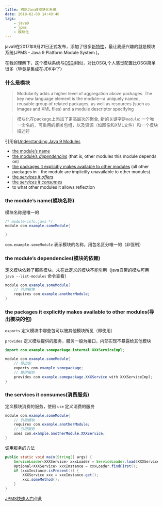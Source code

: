 ```yaml
---
title: 初识Java9模块化系统
date: 2018-02-08 14:40:46
tags:
    - java9
    - jpms
    - 模块化
---
```


java9在2017年9月21日正式发布，添加了很多[新特性](https://www.ibm.com/developerworks/cn/java/the-new-features-of-Java-9/index.html)，最让我感兴趣的就是模块系统(JPMS - Java 9 Platform Module System )。

<!-- more -->

在我的理解下，这个模块系统与[OSGi](https://zh.wikipedia.org/wiki/OSGi)相似，对比OSGi,个人感觉配置比OSGi简单很多（毕竟是集成在JDK中了）

### 什么是模块

> Modularity adds a higher level of aggregation above packages. The key new language element is the module—a uniquely named, reusable group of related packages, as well as resources (such as images and XML files) and a module descriptor specifying

> 模块化在package上添加了更高层次的聚合, 新的关键字是`module`: 一个唯一命名的，可重用的相关包组，以及资源（如图像和XML文件）和一个模块描述符

引用自[Understanding Java 9 Modules](https://www.oracle.com/corporate/features/understanding-java-9-modules.html)

* [the module’s name](#module-name)
* [the module’s *dependencies*](#module-dependency) (that is, other modules this module depends on)
* [the packages it explicitly makes available to other modules](#module-exports) (all other packages in -     the module are implicitly unavailable to other modules)
* [the *services it offers*](#module-exports)
* [the *services it consumes*](#module-consumer)
* to what other modules it allows reflection

<h3 id="module-name">the module’s name(模块名称)</h3>

模块名称是唯一的
```java
/* module-info.java */
module com.example.someModule{

}
```

`com.example.someModule` 表示模块的名称，用包名区分唯一的（非强制）

<h3 id="module-dependency">the module’s dependencies(模块的依赖)</h3>

定义模块依赖了那些模块，未在此定义的模块不能引用（java自带的模块可用 `java --list-modules` 命令查看）

```java
module com.example.someModule{
    // 引用模块
    requires com.example.anotherModule;
}
```

<h3 id="module-exports">the packages it explicitly makes available to other modules(导出模块的包)</h3>

`exports` 定义模块中哪些包可以被其他模块所见（即使用）

`provides` 定义模块提供的服务，服务一般为接口，内部实现不暴露给其他模块

```java
import com.example.somepackage.internal.XXXServiceImpl;

module com.example.someModule{
    // 导出包
    exports com.example.somepackage;
    // 提供服务
    provides com.example.somepackage.XXXService with XXXServiceImpl;
}
```

<h3 id="module-consumer">the services it consumes(消费服务)</h3>

定义模块消费的服务，使用 `use` 定义消费的服务

```java
module com.example.someModule{
    // 引用模块
    requires com.example.anotherModule;
    // 引用服务
    uses com.example.anotherModule.XXXService;
}
```

调用服务的方法

```java
public static void main(String[] args) {
    ServiceLoader<XXXService> xxxLoader = ServiceLoader.load(XXXService.class);
    Optional<XXXService> xxxInstance = xxxLoader.findFirst();
    if (xxxInstance.isPresent()) {
        XXXService xxx = xxxInstance.get();
        xxx.someMethod();
    }
}
```

[JPMS快速入门](http://openjdk.java.net/projects/jigsaw/quick-start)点此

